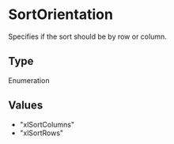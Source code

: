 # SortOrientation

Specifies if the sort should be by row or column.

## Type

Enumeration

## Values

- "xlSortColumns"
- "xlSortRows"
